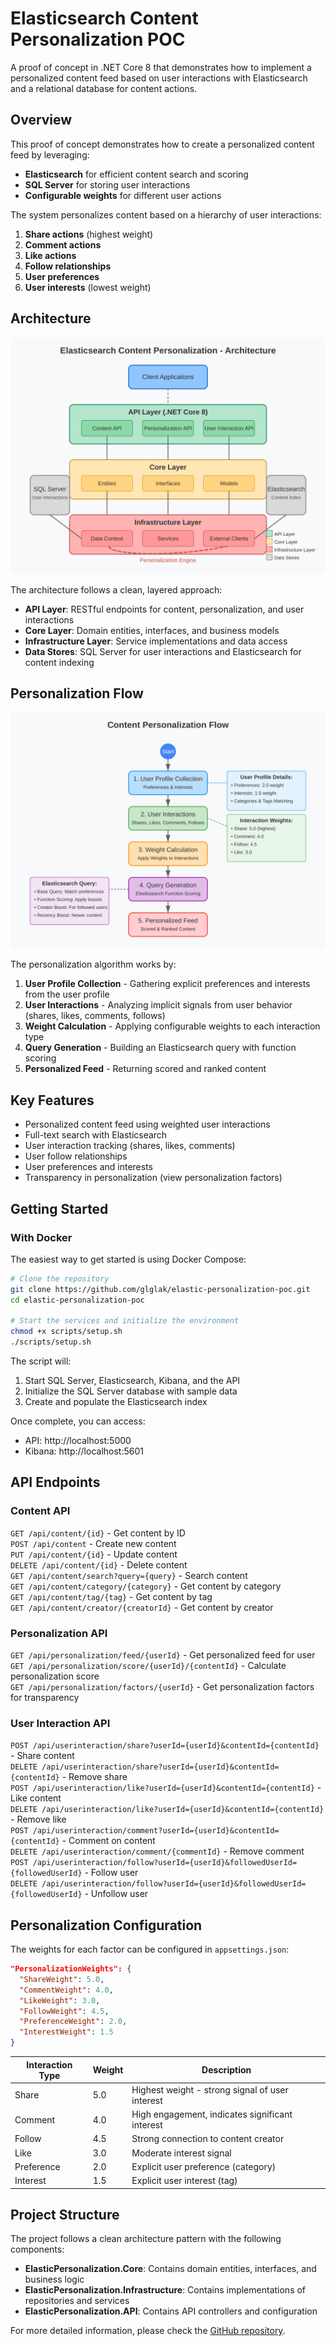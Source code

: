 # Elasticsearch Content Personalization POC

A proof of concept in .NET Core 8 that demonstrates how to implement a personalized content feed based on user interactions with Elasticsearch and a relational database for content actions.

## Overview

This proof of concept demonstrates how to create a personalized content feed by leveraging:

- **Elasticsearch** for efficient content search and scoring
- **SQL Server** for storing user interactions
- **Configurable weights** for different user actions

The system personalizes content based on a hierarchy of user interactions:

1. **Share actions** (highest weight)
2. **Comment actions** 
3. **Like actions**
4. **Follow relationships**
5. **User preferences**
6. **User interests** (lowest weight)

## Architecture

![Architecture Diagram](./docs/architecture.svg)

The architecture follows a clean, layered approach:

- **API Layer**: RESTful endpoints for content, personalization, and user interactions
- **Core Layer**: Domain entities, interfaces, and business models
- **Infrastructure Layer**: Service implementations and data access
- **Data Stores**: SQL Server for user interactions and Elasticsearch for content indexing

## Personalization Flow

![Personalization Flow](./docs/personalization-flow.svg)

The personalization algorithm works by:

1. **User Profile Collection** - Gathering explicit preferences and interests from the user profile
2. **User Interactions** - Analyzing implicit signals from user behavior (shares, likes, comments, follows)
3. **Weight Calculation** - Applying configurable weights to each interaction type
4. **Query Generation** - Building an Elasticsearch query with function scoring
5. **Personalized Feed** - Returning scored and ranked content

## Key Features

<ul class="feature-list">
  <li>Personalized content feed using weighted user interactions</li>
  <li>Full-text search with Elasticsearch</li>
  <li>User interaction tracking (shares, likes, comments)</li>
  <li>User follow relationships</li>
  <li>User preferences and interests</li>
  <li>Transparency in personalization (view personalization factors)</li>
</ul>

## Getting Started

### With Docker

The easiest way to get started is using Docker Compose:

```bash
# Clone the repository
git clone https://github.com/glglak/elastic-personalization-poc.git
cd elastic-personalization-poc

# Start the services and initialize the environment
chmod +x scripts/setup.sh
./scripts/setup.sh
```

The script will:
1. Start SQL Server, Elasticsearch, Kibana, and the API
2. Initialize the SQL Server database with sample data
3. Create and populate the Elasticsearch index

Once complete, you can access:
- API: http://localhost:5000
- Kibana: http://localhost:5601

## API Endpoints

### Content API

<div class="api-endpoint">
  <code>GET /api/content/{id}</code> - Get content by ID
</div>

<div class="api-endpoint">
  <code>POST /api/content</code> - Create new content
</div>

<div class="api-endpoint">
  <code>PUT /api/content/{id}</code> - Update content
</div>

<div class="api-endpoint">
  <code>DELETE /api/content/{id}</code> - Delete content
</div>

<div class="api-endpoint">
  <code>GET /api/content/search?query={query}</code> - Search content
</div>

<div class="api-endpoint">
  <code>GET /api/content/category/{category}</code> - Get content by category
</div>

<div class="api-endpoint">
  <code>GET /api/content/tag/{tag}</code> - Get content by tag
</div>

<div class="api-endpoint">
  <code>GET /api/content/creator/{creatorId}</code> - Get content by creator
</div>

### Personalization API

<div class="api-endpoint">
  <code>GET /api/personalization/feed/{userId}</code> - Get personalized feed for user
</div>

<div class="api-endpoint">
  <code>GET /api/personalization/score/{userId}/{contentId}</code> - Calculate personalization score
</div>

<div class="api-endpoint">
  <code>GET /api/personalization/factors/{userId}</code> - Get personalization factors for transparency
</div>

### User Interaction API

<div class="api-endpoint">
  <code>POST /api/userinteraction/share?userId={userId}&contentId={contentId}</code> - Share content
</div>

<div class="api-endpoint">
  <code>DELETE /api/userinteraction/share?userId={userId}&contentId={contentId}</code> - Remove share
</div>

<div class="api-endpoint">
  <code>POST /api/userinteraction/like?userId={userId}&contentId={contentId}</code> - Like content
</div>

<div class="api-endpoint">
  <code>DELETE /api/userinteraction/like?userId={userId}&contentId={contentId}</code> - Remove like
</div>

<div class="api-endpoint">
  <code>POST /api/userinteraction/comment?userId={userId}&contentId={contentId}</code> - Comment on content
</div>

<div class="api-endpoint">
  <code>DELETE /api/userinteraction/comment/{commentId}</code> - Remove comment
</div>

<div class="api-endpoint">
  <code>POST /api/userinteraction/follow?userId={userId}&followedUserId={followedUserId}</code> - Follow user
</div>

<div class="api-endpoint">
  <code>DELETE /api/userinteraction/follow?userId={userId}&followedUserId={followedUserId}</code> - Unfollow user
</div>

## Personalization Configuration

The weights for each factor can be configured in `appsettings.json`:

```json
"PersonalizationWeights": {
  "ShareWeight": 5.0,
  "CommentWeight": 4.0,
  "LikeWeight": 3.0,
  "FollowWeight": 4.5,
  "PreferenceWeight": 2.0,
  "InterestWeight": 1.5
}
```

<table>
  <thead>
    <tr>
      <th>Interaction Type</th>
      <th>Weight</th>
      <th>Description</th>
    </tr>
  </thead>
  <tbody>
    <tr>
      <td>Share</td>
      <td>5.0</td>
      <td>Highest weight - strong signal of user interest</td>
    </tr>
    <tr>
      <td>Comment</td>
      <td>4.0</td>
      <td>High engagement, indicates significant interest</td>
    </tr>
    <tr>
      <td>Follow</td>
      <td>4.5</td>
      <td>Strong connection to content creator</td>
    </tr>
    <tr>
      <td>Like</td>
      <td>3.0</td>
      <td>Moderate interest signal</td>
    </tr>
    <tr>
      <td>Preference</td>
      <td>2.0</td>
      <td>Explicit user preference (category)</td>
    </tr>
    <tr>
      <td>Interest</td>
      <td>1.5</td>
      <td>Explicit user interest (tag)</td>
    </tr>
  </tbody>
</table>

## Project Structure

The project follows a clean architecture pattern with the following components:

- **ElasticPersonalization.Core**: Contains domain entities, interfaces, and business logic
- **ElasticPersonalization.Infrastructure**: Contains implementations of repositories and services
- **ElasticPersonalization.API**: Contains API controllers and configuration

For more detailed information, please check the [GitHub repository](https://github.com/glglak/elastic-personalization-poc).
